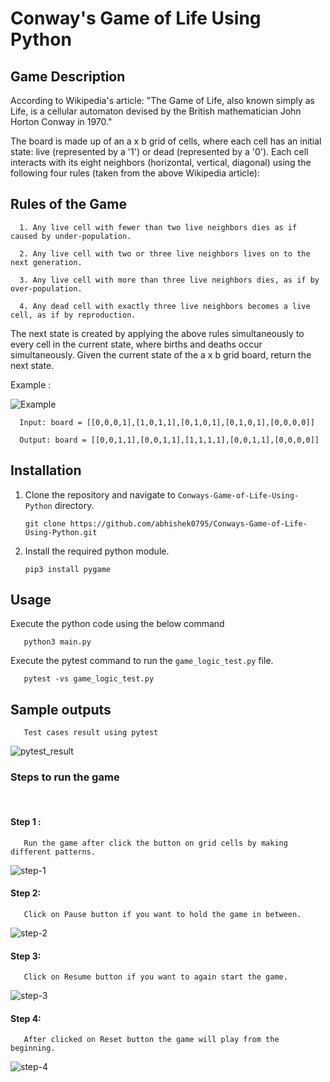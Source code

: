 # Conway's Game of Life Using Python

## Game Description

According to Wikipedia's article: "The Game of Life, also known simply as Life, is a cellular automaton devised by the British mathematician John Horton Conway in 1970."

The board is made up of an a x b grid of cells, where each cell has an initial state: live (represented by a  '1') or dead (represented by a  '0'). Each cell interacts with its eight neighbors (horizontal, vertical, diagonal) using the following four rules (taken from the above Wikipedia article):

## Rules of the Game

      1. Any live cell with fewer than two live neighbors dies as if caused by under-population.

      2. Any live cell with two or three live neighbors lives on to the next generation.

      3. Any live cell with more than three live neighbors dies, as if by over-population.

      4. Any dead cell with exactly three live neighbors becomes a live cell, as if by reproduction.
      
The next state is created by applying the above rules simultaneously to every cell in the current state, where births and deaths occur simultaneously. Given the current state of the a x b grid board, return the next state.

 
Example :

<img src="Example.jpg" alt="Example">

      Input: board = [[0,0,0,1],[1,0,1,1],[0,1,0,1],[0,1,0,1],[0,0,0,0]]

      Output: board = [[0,0,1,1],[0,0,1,1],[1,1,1,1],[0,0,1,1],[0,0,0,0]]

## Installation

1. Clone the repository and navigate to `Conways-Game-of-Life-Using-Python` directory.

       git clone https://github.com/abhishek0795/Conways-Game-of-Life-Using-Python.git

2. Install the required python module.
      
       pip3 install pygame

## Usage

Execute the python code using the below command

       python3 main.py

Execute the pytest command to run the `game_logic_test.py` file.

       pytest -vs game_logic_test.py 

## Sample outputs

       Test cases result using pytest

<img src="./Output_Images/test_cases_output.png" alt="pytest_result">

### Steps to run the game 
<br/>

#### Step 1 :

       Run the game after click the button on grid cells by making different patterns.

<img src="./Output_Images/Step-1.png" alt="step-1">

#### Step 2:

       Click on Pause button if you want to hold the game in between.

<img src="./Output_Images/Step-2.png" alt="step-2">

#### Step 3:

       Click on Resume button if you want to again start the game.

<img src="./Output_Images/Step-3.png" alt="step-3">

#### Step 4:

       After clicked on Reset button the game will play from the beginning.

<img src="./Output_Images/Step-4.png" alt="step-4">



